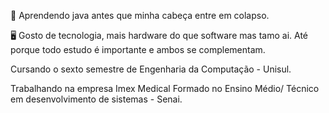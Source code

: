 🤯 Aprendendo java antes que minha cabeça entre em colapso.

🖥️ Gosto de tecnologia, mais hardware do que software mas tamo ai. Até porque todo estudo é importante e ambos se complementam.

Cursando o sexto semestre de Engenharia da Computação - Unisul.

Trabalhando na empresa Imex Medical
Formado no Ensino Médio/ Técnico em desenvolvimento de sistemas - Senai.

